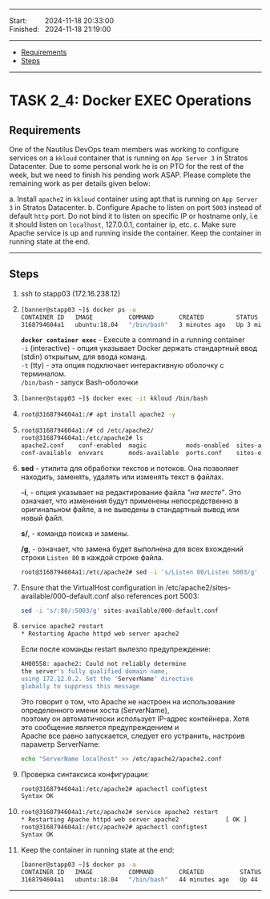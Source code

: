 
------------------------------

Start: &nbsp;&nbsp;&nbsp;&nbsp;&nbsp;&nbsp;&nbsp;&nbsp;2024-11-18 20:33:00   
Finished: &nbsp;&nbsp;2024-11-18 21:19:00

------------------------------

- [Requirements](#requirements)
- [Steps](#steps)

------------------------------

# TASK 2_4: Docker EXEC Operations

## Requirements

One of the Nautilus DevOps team members was working to configure services on a `kkloud` container that is running on `App Server 3` in Stratos Datacenter.
Due to some personal work he is on PTO for the rest of the week, but we need to finish his pending work ASAP.
Please complete the remaining work as per details given below:

a. Install `apache2` in `kkloud` container using apt that is running on `App Server 3` in Stratos Datacenter.
b. Configure Apache to listen on port `5003` instead of default `http` port. Do not bind it to listen on specific IP or hostname only, i.e it should listen on `localhost`, 127.0.0.1, container ip, etc.
c. Make sure Apache service is up and running inside the container. Keep the container in running state at the end.

------------------------------

## Steps

1) ssh to stapp03 (172.16.238.12)
2) ```bash
   [banner@stapp03 ~]$ docker ps -a
   CONTAINER ID   IMAGE          COMMAND       CREATED         STATUS         PORTS     NAMES
   3168794604a1   ubuntu:18.04   "/bin/bash"   3 minutes ago   Up 3 minutes             kkloud
   ```
   
   **`docker container exec`** - Execute a command in a running container          
   `-i` (interactive) - опция указывает Docker держать стандартный ввод (stdin) открытым, для ввода команд.           
   `-t` (tty) - эта опция подключает интерактивную оболочку с терминалом.               
   `/bin/bash` - запуск Bash-оболочки                
   
3) ```bash
   [banner@stapp03 ~]$ docker exec -it kkloud /bin/bash
   ```
4) ```bash
   root@3168794604a1:/# apt install apache2 -y
   ```
5) ```bash
   root@3168794604a1:/# cd /etc/apache2/
   root@3168794604a1:/etc/apache2# ls
   apache2.conf    conf-enabled  magic           mods-enabled  sites-available
   conf-available  envvars       mods-available  ports.conf    sites-enabled
   ```
6) **sed** - утилита для обработки текстов и потоков. Она позволяет находить, заменять, удалять или изменять текст в файлах.

   **-i**,  - опция указывает на редактирование файла *"на месте"*. Это означает, что изменения будут применены непосредственно в оригинальном файле, а не выведены в стандартный вывод или новый файл.

   **s/**,  - команда поиска и замены.

   **/g**,  - означает, что замена будет выполнена для всех вхождений строки `Listen 80` в каждой строке файла.

   ```bash
   root@3168794604a1:/etc/apache2# sed -i 's/Listen 80/Listen 5003/g' ports.conf
   ```
8) Ensure that the VirtualHost configuration in /etc/apache2/sites-available/000-default.conf also references port 5003:
   ```bash
   sed -i 's/:80/:5003/g' sites-available/000-default.conf
   ```
9) ```bash
   service apache2 restart
   * Restarting Apache httpd web server apache2 
   ```
   
   Если после команды restart вылезло предупреждение:      
   ```bash        
   AH00558: apache2: Could not reliably determine        
   the server's fully qualified domain name,          
   using 172.12.0.2. Set the 'ServerName' directive       
   globally to suppress this message
   ```
   
   Это говорит о том, что Apache не настроен на использование определенного имени хоста (ServerName),       
   поэтому он автоматически использует IP-адрес контейнера. Хотя это сообщение является предупреждением и      
   Apache все равно запускается, следует его устранить, настроив параметр ServerName:
  
   ```bash
   echo "ServerName localhost" >> /etc/apache2/apache2.conf
   ```
10) Проверка синтаксиса конфигурации:
    ```bash
    root@3168794604a1:/etc/apache2# apachectl configtest
    Syntax OK
    ```
11) ```bash
    root@3168794604a1:/etc/apache2# service apache2 restart
    * Restarting Apache httpd web server apache2             [ OK ]    
    root@3168794604a1:/etc/apache2# apachectl configtest
    Syntax OK
    ```
12) Keep the container in running state at the end:
    ```bash
    [banner@stapp03 ~]$ docker ps -a
    CONTAINER ID   IMAGE          COMMAND       CREATED          STATUS          PORTS     NAMES
    3168794604a1   ubuntu:18.04   "/bin/bash"   44 minutes ago   Up 44 minutes             kkloud
    ```

   <!-- # Ref ID:64072035741b204d59fbe9c6 -->
   ------------------------------
